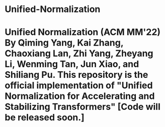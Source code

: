 # Unified-Normalization
# Unified Normalization (ACM MM'22) By Qiming Yang, Kai Zhang, Chaoxiang Lan, Zhi Yang, Zheyang Li, Wenming Tan, Jun Xiao, and Shiliang Pu.  This repository is the official implementation of "Unified Normalization for Accelerating and Stabilizing Transformers" [Code will be released soon.]
